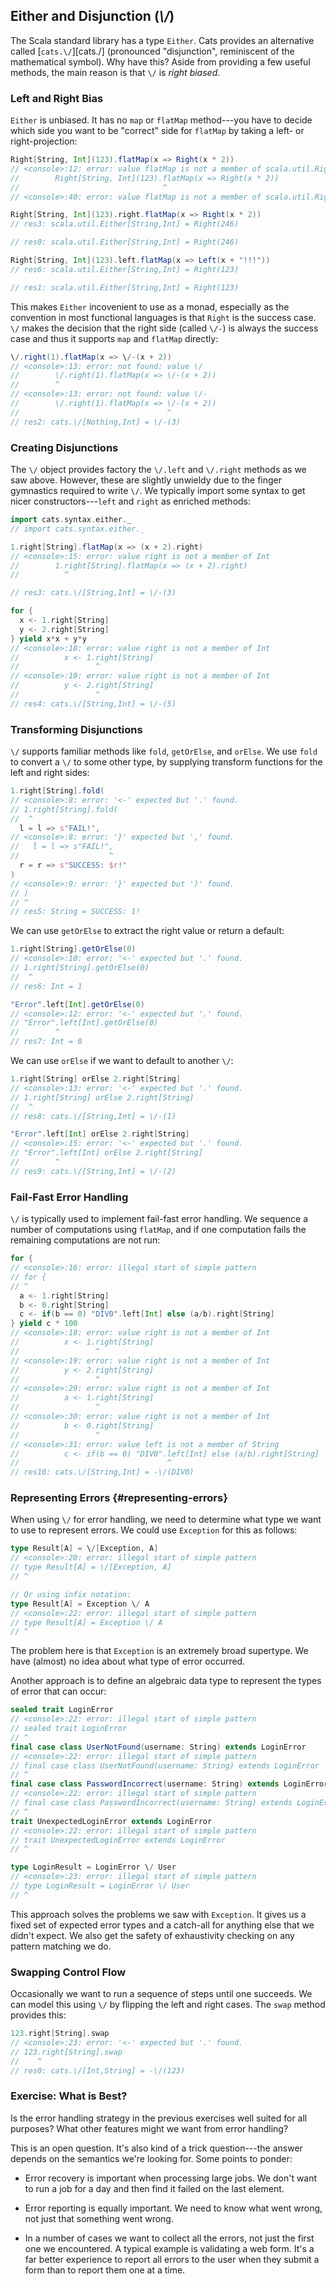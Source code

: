 ## Either and Disjunction (*\\/*)

The Scala standard library has a type `Either`. Cats provides an alternative called [`cats.\/`][cats.\/] (pronounced "disjunction", reminiscent of the mathematical symbol). Why have this? Aside from providing a few useful methods, the main reason is that `\/` is *right biased*.

### Left and Right Bias

`Either` is unbiased. It has no `map` or `flatMap` method---you have to decide which side you want to be "correct" side for `flatMap` by taking a left- or right-projection:

```scala
Right[String, Int](123).flatMap(x => Right(x * 2))
// <console>:12: error: value flatMap is not a member of scala.util.Right[String,Int]
//        Right[String, Int](123).flatMap(x => Right(x * 2))
//                                ^
// <console>:40: error: value flatMap is not a member of scala.util.Right[String,Int]

Right[String, Int](123).right.flatMap(x => Right(x * 2))
// res3: scala.util.Either[String,Int] = Right(246)

// res0: scala.util.Either[String,Int] = Right(246)

Right[String, Int](123).left.flatMap(x => Left(x + "!!!"))
// res6: scala.util.Either[String,Int] = Right(123)

// res1: scala.util.Either[String,Int] = Right(123)
```

This makes `Either` incovenient to use as a monad, especially as the convention in most functional languages is that `Right` is the success case. `\/` makes the decision that the right side (called `\/-`) is always the success case and thus it supports `map` and `flatMap` directly:

```scala
\/.right(1).flatMap(x => \/-(x + 2))
// <console>:13: error: not found: value \/
//        \/.right(1).flatMap(x => \/-(x + 2))
//        ^
// <console>:13: error: not found: value \/-
//        \/.right(1).flatMap(x => \/-(x + 2))
//                                 ^
// res2: cats.\/[Nothing,Int] = \/-(3)
```

### Creating Disjunctions

The `\/` object provides factory the `\/.left` and `\/.right` methods as we saw above. However, these are slightly unwieldy due to the finger gymnastics required to write `\/`. We typically import some syntax to get nicer constructors---`left` and `right` as enriched methods:

```scala
import cats.syntax.either._
// import cats.syntax.either._

1.right[String].flatMap(x => (x + 2).right)
// <console>:15: error: value right is not a member of Int
//        1.right[String].flatMap(x => (x + 2).right)
//          ^

// res3: cats.\/[String,Int] = \/-(3)

for {
  x <- 1.right[String]
  y <- 2.right[String]
} yield x*x + y*y
// <console>:18: error: value right is not a member of Int
//          x <- 1.right[String]
//                 ^
// <console>:19: error: value right is not a member of Int
//          y <- 2.right[String]
//                 ^
// res4: cats.\/[String,Int] = \/-(5)
```

### Transforming Disjunctions

`\/` supports familiar methods like `fold`, `getOrElse`, and `orElse`. We use `fold` to convert a `\/` to some other type, by supplying transform functions for the left and right sides:

```scala
1.right[String].fold(
// <console>:8: error: '<-' expected but '.' found.
// 1.right[String].fold(
//  ^
  l = l => s"FAIL!",
// <console>:8: error: '}' expected but ',' found.
//   l = l => s"FAIL!",
//                    ^
  r = r => s"SUCCESS: $r!"
)
// <console>:9: error: '}' expected but ')' found.
// )
// ^
// res5: String = SUCCESS: 1!
```

We can use `getOrElse` to extract the right value or return a default:

```scala
1.right[String].getOrElse(0)
// <console>:10: error: '<-' expected but '.' found.
// 1.right[String].getOrElse(0)
//  ^
// res6: Int = 1

"Error".left[Int].getOrElse(0)
// <console>:12: error: '<-' expected but '.' found.
// "Error".left[Int].getOrElse(0)
//        ^
// res7: Int = 0
```

We can use `orElse` if we want to default to another `\/`:

```scala
1.right[String] orElse 2.right[String]
// <console>:13: error: '<-' expected but '.' found.
// 1.right[String] orElse 2.right[String]
//  ^
// res8: cats.\/[String,Int] = \/-(1)

"Error".left[Int] orElse 2.right[String]
// <console>:15: error: '<-' expected but '.' found.
// "Error".left[Int] orElse 2.right[String]
//        ^
// res9: cats.\/[String,Int] = \/-(2)
```

### Fail-Fast Error Handling

`\/` is typically used to implement fail-fast error handling. We sequence a number of computations using `flatMap`, and if one computation fails the remaining computations are not run:

```scala
for {
// <console>:16: error: illegal start of simple pattern
// for {
// ^
  a <- 1.right[String]
  b <- 0.right[String]
  c <- if(b == 0) "DIV0".left[Int] else (a/b).right[String]
} yield c * 100
// <console>:18: error: value right is not a member of Int
//          x <- 1.right[String]
//                 ^
// <console>:19: error: value right is not a member of Int
//          y <- 2.right[String]
//                 ^
// <console>:29: error: value right is not a member of Int
//          a <- 1.right[String]
//                 ^
// <console>:30: error: value right is not a member of Int
//          b <- 0.right[String]
//                 ^
// <console>:31: error: value left is not a member of String
//          c <- if(b == 0) "DIV0".left[Int] else (a/b).right[String]
//                                 ^
// res10: cats.\/[String,Int] = -\/(DIV0)
```

### Representing Errors {#representing-errors}

When using `\/` for error handling, we need to determine what type we want to use to represent errors. We could use `Exception` for this as follows:

```scala
type Result[A] = \/[Exception, A]
// <console>:20: error: illegal start of simple pattern
// type Result[A] = \/[Exception, A]
// ^

// Or using infix notation:
type Result[A] = Exception \/ A
// <console>:22: error: illegal start of simple pattern
// type Result[A] = Exception \/ A
// ^
```

The problem here is that `Exception` is an extremely broad supertype. We have (almost) no idea about what type of error occurred.

Another approach is to define an algebraic data type to represent the types of error that can occur:

```scala
sealed trait LoginError
// <console>:22: error: illegal start of simple pattern
// sealed trait LoginError
// ^
final case class UserNotFound(username: String) extends LoginError
// <console>:22: error: illegal start of simple pattern
// final case class UserNotFound(username: String) extends LoginError
// ^
final case class PasswordIncorrect(username: String) extends LoginError
// <console>:22: error: illegal start of simple pattern
// final case class PasswordIncorrect(username: String) extends LoginError
// ^
trait UnexpectedLoginError extends LoginError
// <console>:22: error: illegal start of simple pattern
// trait UnexpectedLoginError extends LoginError
// ^

type LoginResult = LoginError \/ User
// <console>:23: error: illegal start of simple pattern
// type LoginResult = LoginError \/ User
// ^
```

This approach solves the problems we saw with `Exception`. It gives us a fixed set of expected error types and a catch-all for anything else that we didn't expect. We also get the safety of exhaustivity checking on any pattern matching we do.

### Swapping Control Flow

Occasionally we want to run a sequence of steps until one succeeds. We can model this using `\/` by flipping the left and right cases. The `swap` method provides this:

```scala
123.right[String].swap
// <console>:23: error: '<-' expected but '.' found.
// 123.right[String].swap
//    ^
// res0: cats.\/[Int,String] = -\/(123)
```

### Exercise: What is Best?

Is the error handling strategy in the previous exercises well suited for all purposes? What other features might we want from error handling?

<div class="solution">
This is an open question. It's also kind of a trick question---the answer depends on the semantics we're looking for. Some points to ponder:

- Error recovery is important when processing large jobs. We don't want to run a job for a day and then find it failed on the last element.

- Error reporting is equally important. We need to know what went wrong, not just that something went wrong.

- In a number of cases we want to collect all the errors, not just the first one we encountered. A typical example is validating a web form. It's a far better experience to report all errors to the user when they submit a form than to report them one at a time.
</div>
